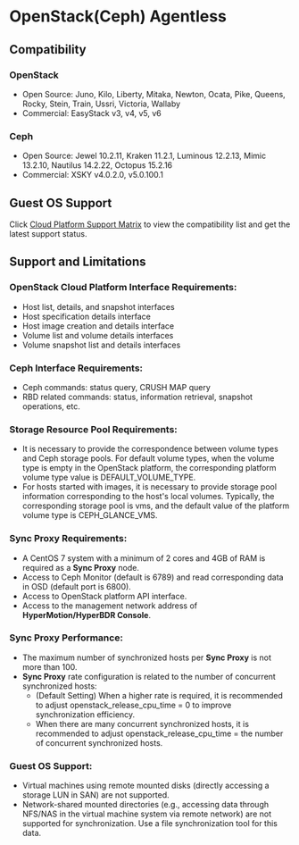 # OpenStack(Ceph) Agentless

## Compatibility

### OpenStack

* Open Source: Juno, Kilo, Liberty, Mitaka, Newton, Ocata, Pike, Queens, Rocky, Stein, Train, Ussri, Victoria, Wallaby
* Commercial: EasyStack v3, v4, v5, v6

### Ceph

* Open Source: Jewel 10.2.11, Kraken 11.2.1, Luminous 12.2.13, Mimic 13.2.10, Nautilus 14.2.22, Octopus 15.2.16
* Commercial: XSKY v4.0.2.0, v5.0.100.1

## Guest OS Support

Click [Cloud Platform Support Matrix](https://oneprocloud.feishu.cn/sheets/VRqksSPEPhRTPStp3kVcItXNnyh?sheet=0MJNYC) to view the compatibility list and get the latest support status.

## Support and Limitations

### OpenStack Cloud Platform Interface Requirements:
   - Host list, details, and snapshot interfaces
   - Host specification details interface
   - Host image creation and details interface
   - Volume list and volume details interfaces
   - Volume snapshot list and details interfaces

### Ceph Interface Requirements:
   - Ceph commands: status query, CRUSH MAP query
   - RBD related commands: status, information retrieval, snapshot operations, etc.

### Storage Resource Pool Requirements:
   - It is necessary to provide the correspondence between volume types and Ceph storage pools. For default volume types, when the volume type is empty in the OpenStack platform, the corresponding platform volume type value is DEFAULT_VOLUME_TYPE.
   - For hosts started with images, it is necessary to provide storage pool information corresponding to the host's local volumes. Typically, the corresponding storage pool is vms, and the default value of the platform volume type is CEPH_GLANCE_VMS.

### Sync Proxy Requirements:
   - A CentOS 7 system with a minimum of 2 cores and 4GB of RAM is required as a **Sync Proxy** node.
   - Access to Ceph Monitor (default is 6789) and read corresponding data in OSD (default port is 6800).
   - Access to OpenStack platform API interface.
   - Access to the management network address of **HyperMotion/HyperBDR Console**.

### Sync Proxy Performance:
   - The maximum number of synchronized hosts per **Sync Proxy** is not more than 100.
   - **Sync Proxy** rate configuration is related to the number of concurrent synchronized hosts:
      - (Default Setting) When a higher rate is required, it is recommended to adjust openstack_release_cpu_time = 0 to improve synchronization efficiency.
      - When there are many concurrent synchronized hosts, it is recommended to adjust openstack_release_cpu_time = the number of concurrent synchronized hosts.

### Guest OS Support:
   - Virtual machines using remote mounted disks (directly accessing a storage LUN in SAN) are not supported.
   - Network-shared mounted directories (e.g., accessing data through NFS/NAS in the virtual machine system via remote network) are not supported for synchronization. Use a file synchronization tool for this data.
